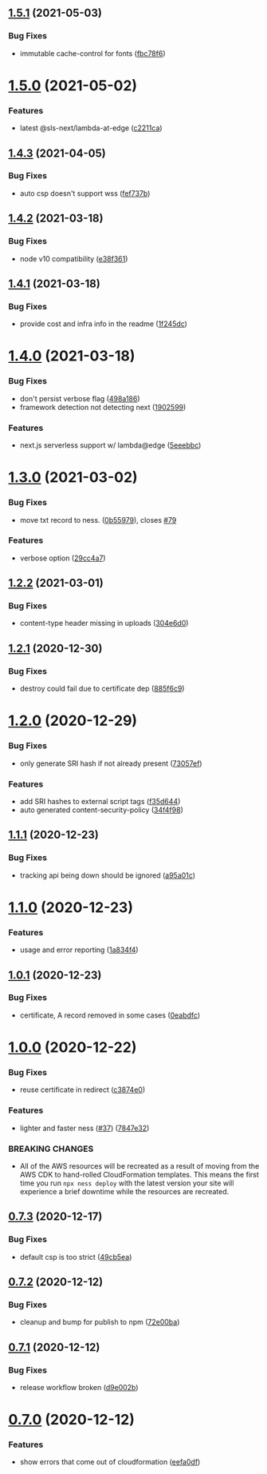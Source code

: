 ## [1.5.1](https://github.com/nessjs/ness/compare/v1.5.0...v1.5.1) (2021-05-03)


### Bug Fixes

* immutable cache-control for fonts ([fbc78f6](https://github.com/nessjs/ness/commit/fbc78f6b3e80edbe68e1a71fb1c41ed9f0efffbf))

# [1.5.0](https://github.com/nessjs/ness/compare/v1.4.3...v1.5.0) (2021-05-02)


### Features

* latest @sls-next/lambda-at-edge ([c2211ca](https://github.com/nessjs/ness/commit/c2211ca02c678c01374504fe9df125bfe162ad1f))

## [1.4.3](https://github.com/nessjs/ness/compare/v1.4.2...v1.4.3) (2021-04-05)


### Bug Fixes

* auto csp doesn't support wss ([fef737b](https://github.com/nessjs/ness/commit/fef737bec812281c985e8f4143b4064a7ae65336))

## [1.4.2](https://github.com/nessjs/ness/compare/v1.4.1...v1.4.2) (2021-03-18)


### Bug Fixes

* node v10 compatibility ([e38f361](https://github.com/nessjs/ness/commit/e38f36124ec0b3cd8ffaa86234e9b27447f659bd))

## [1.4.1](https://github.com/nessjs/ness/compare/v1.4.0...v1.4.1) (2021-03-18)


### Bug Fixes

* provide cost and infra info in the readme ([1f245dc](https://github.com/nessjs/ness/commit/1f245dc7eb79d3462a06347c73d273e0cd240d0f))

# [1.4.0](https://github.com/nessjs/ness/compare/v1.3.0...v1.4.0) (2021-03-18)


### Bug Fixes

* don't persist verbose flag ([498a186](https://github.com/nessjs/ness/commit/498a186e272a33127608621a229b2d84c0b069e1))
* framework detection not detecting next ([1902599](https://github.com/nessjs/ness/commit/1902599a7539297666d623d4440eb87e41fbeee3))


### Features

* next.js serverless support w/ lambda@edge ([5eeebbc](https://github.com/nessjs/ness/commit/5eeebbc7db13a960a93eac329886c324bbecfc61))

# [1.3.0](https://github.com/nessjs/ness/compare/v1.2.2...v1.3.0) (2021-03-02)


### Bug Fixes

* move txt record to ness.<domain> ([0b55979](https://github.com/nessjs/ness/commit/0b55979795799315df312676dc65f5225343739f)), closes [#79](https://github.com/nessjs/ness/issues/79)


### Features

* verbose option ([29cc4a7](https://github.com/nessjs/ness/commit/29cc4a76adfb49e3f54f070096bc55db63e7a518))

## [1.2.2](https://github.com/nessjs/ness/compare/v1.2.1...v1.2.2) (2021-03-01)


### Bug Fixes

* content-type header missing in uploads ([304e6d0](https://github.com/nessjs/ness/commit/304e6d07aee0d600aecc207c1122cc6050b20d06))

## [1.2.1](https://github.com/nessjs/ness/compare/v1.2.0...v1.2.1) (2020-12-30)


### Bug Fixes

* destroy could fail due to certificate dep ([885f6c9](https://github.com/nessjs/ness/commit/885f6c93afc4e1b8665384e702a41d18c3847f9a))

# [1.2.0](https://github.com/nessjs/ness/compare/v1.1.1...v1.2.0) (2020-12-29)


### Bug Fixes

* only generate SRI hash if not already present ([73057ef](https://github.com/nessjs/ness/commit/73057efa5a6d73a95f362631cb34fe48f40c5f12))


### Features

* add SRI hashes to external script tags ([f35d644](https://github.com/nessjs/ness/commit/f35d6449b5b4550aab62a10311995e5fcde2ee13))
* auto generated content-security-policy ([34f4f98](https://github.com/nessjs/ness/commit/34f4f981d37467fd53f8279ecff24a3ec9453583))

## [1.1.1](https://github.com/nessjs/ness/compare/v1.1.0...v1.1.1) (2020-12-23)


### Bug Fixes

* tracking api being down should be ignored ([a95a01c](https://github.com/nessjs/ness/commit/a95a01ca0b8f9d10be3445130038ed379036aabb))

# [1.1.0](https://github.com/nessjs/ness/compare/v1.0.1...v1.1.0) (2020-12-23)


### Features

* usage and error reporting ([1a834f4](https://github.com/nessjs/ness/commit/1a834f477dbfa60492d82c97a4f00eabb86b75b3))

## [1.0.1](https://github.com/nessjs/ness/compare/v1.0.0...v1.0.1) (2020-12-23)


### Bug Fixes

* certificate, A record removed in some cases ([0eabdfc](https://github.com/nessjs/ness/commit/0eabdfcb717cf726f125abec43385372d9d9837e))

# [1.0.0](https://github.com/nessjs/ness/compare/v0.7.3...v1.0.0) (2020-12-22)


### Bug Fixes

* reuse certificate in redirect ([c3874e0](https://github.com/nessjs/ness/commit/c3874e081f6803a3bc46c4ec1cc3c1a34c2467be))


### Features

* lighter and faster ness ([#37](https://github.com/nessjs/ness/issues/37)) ([7847e32](https://github.com/nessjs/ness/commit/7847e326030078cead5ba25196334d3dc89bd79e))


### BREAKING CHANGES

* All of the AWS resources will be recreated as a result of moving from the AWS CDK to hand-rolled CloudFormation templates. This means the first time you run `npx ness deploy` with the latest version your site will experience a brief downtime while the resources are recreated.

## [0.7.3](https://github.com/nessjs/ness/compare/v0.7.2...v0.7.3) (2020-12-17)


### Bug Fixes

* default csp is too strict ([49cb5ea](https://github.com/nessjs/ness/commit/49cb5eab186a34b8290df420971b72d7bf4a9f49))

## [0.7.2](https://github.com/nessjs/ness/compare/v0.7.1...v0.7.2) (2020-12-12)


### Bug Fixes

* cleanup and bump for publish to npm ([72e00ba](https://github.com/nessjs/ness/commit/72e00ba235ec9ab2d9ee9cdceee5c965722b0bf9))

## [0.7.1](https://github.com/nessjs/ness/compare/v0.7.0...v0.7.1) (2020-12-12)


### Bug Fixes

* release workflow broken ([d9e002b](https://github.com/nessjs/ness/commit/d9e002bc7bc66a35e4301bb0969cb0c473d5275b))

# [0.7.0](https://github.com/nessjs/ness/compare/v0.6.0...v0.7.0) (2020-12-12)


### Features

* show errors that come out of cloudformation ([eefa0df](https://github.com/nessjs/ness/commit/eefa0df366a8507577a8e9f68dcdf976dc35d130))
